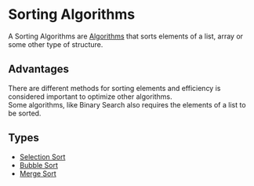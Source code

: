 # Sorting Algorithms
A Sorting Algorithms are [Algorithms](../Week-0_Scratch/CS50x_Algorithms.md) that sorts elements of a list, array or some other type of structure.  

## Advantages
There are different methods for sorting elements and efficiency is considered important to optimize other algorithms.  
Some algorithms, like Binary Search also requires the elements of a list to be sorted.

## Types 
- [Selection Sort](./CS50x_Selection-Sort.md)
- [Bubble Sort](./CS50x_Bubble-Sort.md)
- [Merge Sort](./CS50x_Merge-Sort.md)